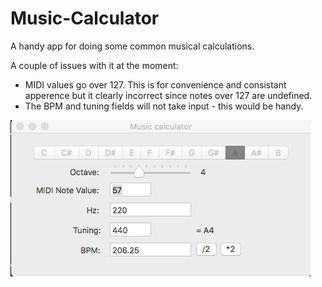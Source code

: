 # Music-Calculator

A handy app for doing some common musical calculations. 

A couple of issues with it at the moment: 
 - MIDI values go over 127. This is for convenience and consistant apperence but it clearly incorrect since notes over 127 are undefined. 
 - The BPM and tuning fields will not take input - this would be handy. 

![alt tag](https://github.com/larzeitlin/Music-Calculator/blob/master/screenshot%20mc.png?raw=true)
